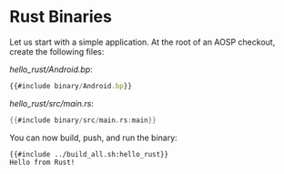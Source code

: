 # Rust Binaries

Let us start with a simple application. At the root of an AOSP checkout, create
the following files:

_hello_rust/Android.bp_:

```javascript
{{#include binary/Android.bp}}
```

_hello_rust/src/main.rs_:

```rust
{{#include binary/src/main.rs:main}}
```

You can now build, push, and run the binary:

```shell
{{#include ../build_all.sh:hello_rust}}
Hello from Rust!
```
